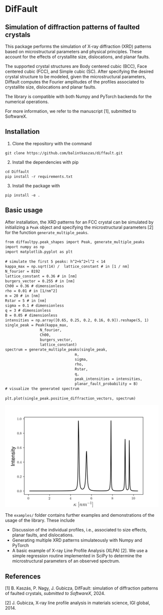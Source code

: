 # DifFault

## Simulation of diffraction patterns of faulted crystals

This package performs the simulation of X-ray diffraction (XRD) patterns based on microstructural parameters and physical principles. These account for the effects of crystallite size, dislocations, and planar faults. 

The supported crystal structures are Body centered cubic (BCC), Face centered cubic (FCC), and Simple cubic (SC). After specifying the desired crystal structure to be modeled, given the microstructural parameters, Diffault computes the Fourier amplitudes of the profiles associated to crystallite size, dislocations and planar faults.  

The library is compatible with both Numpy and PyTorch backends for the numerical operations. 

For more information, we refer to the manuscript [1], submitted to SoftwareX. 

## Installation

1. Clone the repository with the command

```
git clone https://github.com/balintkaszas/diffault.git
```

2. Install the dependencies with pip

``` 
cd Diffault
pip install -r requirements.txt
```    
3. Install the package with 

```
pip install -e . 
```
    
## Basic usage 
After installation, the XRD patterns for an FCC crystal can be simulated by initializing a ```Peak``` object and specifying the microstructural parameters [2] for the function ```generate_multiple_peaks```. 

```
from diffaultpy.peak_shapes import Peak, generate_multiple_peaks
import numpy as np 
import matplotlib.pyplot as plt

# simulate the first 5 peaks: h^2+k^2+l^2 < 14
kappa_max = np.sqrt(14) /  lattice_constant # in [1 / nm]
N_fourier = 8192
lattice_constant = 0.36 # in [nm]
burgers_vector = 0.255 # in [nm]
Ch00 = 0.36 # dimensionless
rho = 0.01 # in [1/nm^2]
m = 20 # in [nm]
Rstar = 5 # in [nm]
sigma = 0.1 # dimensionless
q = 3 # dimensionless
B = 0.05 # dimensionless
intensities = np.array([0.65, 0.25, 0.2, 0.16, 0.9]).reshape(5, 1)
single_peak = Peak(kappa_max,
                N_fourier, 
                Ch00,
                burgers_vector,
                lattice_constant)
spectrum = generate_multiple_peaks(single_peak,
                                m,
                                sigma,
                                rho,
                                Rstar,
                                q,
                                peak_intensities = intensities,
                                planar_fault_probability = B)
# visualize the generated spectrum 

plt.plot(single_peak.positive_diffraction_vectors, spectrum)
```




![image](docs/Sample_spectrum.jpg)

The ```examples/``` folder contains further examples and demonstrations of the usage of the library. These include 

- Discussion of the individual profiles, i.e., associated to size effects, planar faults, and dislocations. 
- Generating multiple XRD patterns simulateously with Numpy and PyTorch
- A basic example of X-ray Line Profile Analysis (XLPA) [2]. We use a simple regression routine implemented in SciPy to determine the microstructural parameters of an observed spectrum. 


## References

[1] B. Kaszás, P. Nagy, J. Gubicza, DifFault: simulation of diffraction patterns of faulted crystals, _submitted to SoftwareX_, 2024. 

[2] J. Gubicza, X-ray line profile analysis in materials science, IGI global,
2014.
